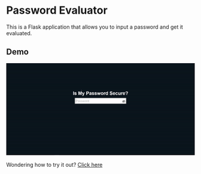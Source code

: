 <h1>Password Evaluator</h1>
<p>This is a Flask application that allows you to input a password and get it evaluated.</p>

<h2>Demo</h2>
<img src="./gif.gif">
<p>Wondering how to try it out? <a href="https://anachevv.eu.pythonanywhere.com/">Click here</a></p>